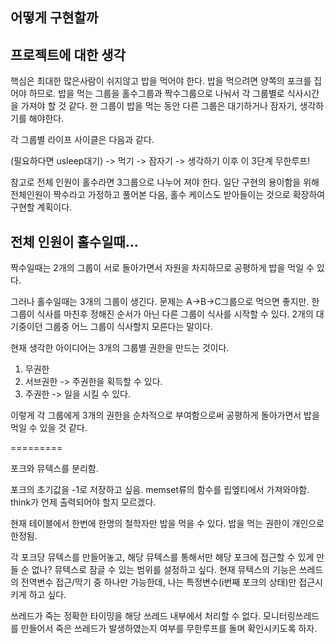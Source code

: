 ## 어떻게 구현할까

## 프로젝트에 대한 생각

핵심은 최대한 많은사람이 쉬지않고 밥을 먹어야 한다.
밥을 먹으려면 양쪽의 포크를 집어야 하므로.
밥을 먹는 그룹을 홀수그룹과 짝수그룹으로 나눠서 각 그룹별로 식사시간을 가져야 할 것 같다.
한 그룹이 밥을 먹는 동안 다른 그룹은 대기하거나 잠자기, 생각하기를 해야한다.

각 그룹별 라이프 사이클은 다음과 같다.

(필요하다면 usleep대기) -> 먹기 -> 잠자기 -> 생각하기
					  이후 이 3단계 무한루프!

참고로 전체 인원이 홀수라면 3그룹으로 나누어 져야 한다.
일단 구현의 용이함을 위해 전체인원이 짝수라고 가정하고 풀어본 다음,
홀수 케이스도 받아들이는 것으로 확장하여 구현할 계획이다.

## 전체 인원이 홀수일때...

짝수일때는 2개의 그룹이 서로 돌아가면서 자원을 차지하므로 공평하게 밥을 먹일 수 있다.

그러나 홀수일때는 3개의 그룹이 생긴다.
문제는 A->B->C그룹으로 먹으면 좋지만.
한 그룹이 식사를 마친후 정해진 순서가 아닌 다른 그룹이 식사를 시작할 수 있다.
2개의 대기중이던 그룹중 어느 그룹이 식사할지 모른다는 말이다.

현재 생각한 아이디어는 3개의 그룹별 권한을 만드는 것이다.

1. 무권한
2. 서브권한 -> 주권한을 획득할 수 있다.
3. 주권한 -> 일을 시킬 수 있다.

이렇게 각 그룹에게 3개의 권한을 순차적으로 부여함으로써
공평하게 돌아가면서 밥을 먹일 수 있을 것 같다.

=========

포크와 뮤텍스를 분리함.

포크의 초기값을 -1로 저장하고 싶음. memset류의 함수를 립엪티에서 가져와야함.
think가 언제 출력되어야 할지 모르겠다.

현재 테이블에서 한번에 한명의 철학자만 밥을 먹을 수 있다.
밥을 먹는 권한이 개인으로 한정됨.

각 포크당 뮤텍스를 만들어놓고, 해당 뮤텍스를 통해서만 해당 포크에 접근할 수 있게 만들 순 없나?
뮤텍스로 잠글 수 있는 범위를 설정하고 싶다.
현재 뮤텍스의 기능은 쓰레드의 전역변수 접근/막기 중 하나만 가능한데,
나는 특정변수(i번째 포크의 상태)만 접근시키게 하고 싶다.

쓰레드가 죽는 정확한 타이밍을 해당 쓰레드 내부에서 처리할 수 없다.
모니터링쓰레드를 만들어서 죽은 쓰레드가 발생하였는지 여부를 무한루프를 돌며 확인시키도록 하자.